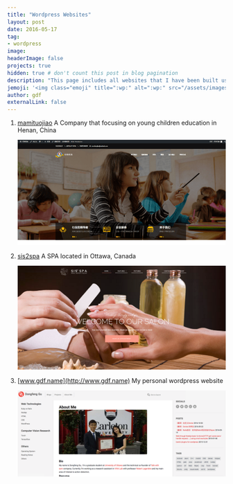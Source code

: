 ```yaml
---
title: "Wordpress Websites"
layout: post
date: 2016-05-17
tag:
- wordpress
image:
headerImage: false
projects: true
hidden: true # don't count this post in blog pagination
description: "This page includes all websites that I have been built using WordPress technique"
jemoji: '<img class="emoji" title=":wp:" alt=":wp:" src="/assets/images/icons/wp-icon.png" height="20" width="20" align="absmiddle">'
author: gdf
externalLink: false
---
```


1. [mamituojiao](http://www.mamituojiao.com/) A Company that focusing on young children education in Henan, China
    
    ![image](/assets/images/projects/wp-mamituojiao.png)

2. [sis2spa](http://sis2spa.com) A SPA located in Ottawa, Canada

    ![image](/assets/images/projects/wp-sis2spa.png)

3. [www.gdf.name](http://www.gdf.name) My personal wordpress website

    ![image](/assets/images/projects/wp-personal.png)